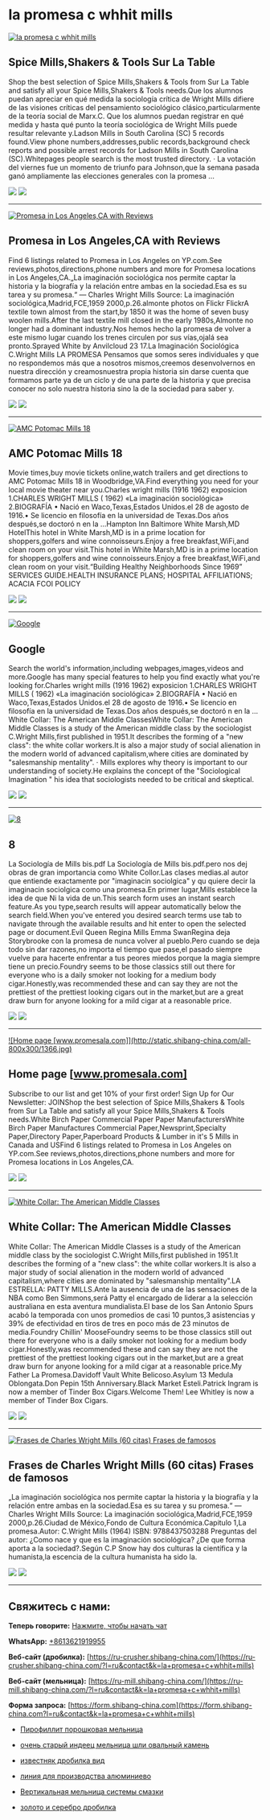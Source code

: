 # la promesa c whhit mills

<a href="https://swt.shibang-china.com/?l=ru&img&k=la+promesa+c+whhit+mills" target="_blank">![la promesa c whhit mills](http://static.shibang-china.com/all-800x300/147.jpg)</a>

## Spice Mills,Shakers &amp; Tools Sur La Table
Shop the best selection of Spice Mills,Shakers &amp; Tools from Sur La Table and satisfy all your Spice Mills,Shakers &amp; Tools needs.Que los alumnos puedan apreciar en qu&#233; medida la sociolog&#237;a cr&#237;tica de Wright Mills difiere de las visiones cr&#237;ticas del pensamiento sociol&#243;gico cl&#225;sico,particularmente de la teor&#237;a social de Marx.C. Que los alumnos puedan registrar en qu&#233; medida y hasta qu&#233; punto la teor&#237;a sociol&#243;gica de Wright Mills puede resultar relevante y.Ladson Mills in South Carolina (SC) 5 records found.View phone numbers,addresses,public records,background check reports and possible arrest records for Ladson Mills in South Carolina (SC).Whitepages people search is the most trusted directory.&nbsp;&#0183;&#32;La votaci&#243;n del viernes fue un momento de triunfo para Johnson,que la semana pasada gan&#243; ampliamente las elecciones generales con la promesa …


<a href="https://whatsapp.shibangsoft.com/WhatsApp.php" target="_blank" title="WhatsApp">![](http://static.shibang-china.com/icon/whatsapp.png)</a> <a href="https://swt.shibang-china.com/?l=ru&icon&k=la+promesa+c+whhit+mills" target="_blank">![](http://static.shibang-china.com/icon/chat-ru.png)</a>

---

<a href="https://swt.shibang-china.com/?l=ru&img&k=la+promesa+c+whhit+mills" target="_blank">![Promesa in Los Angeles,CA with Reviews](http://static.shibang-china.com/all-800x300/264.jpg)</a>

## Promesa in Los Angeles,CA with Reviews
Find 6 listings related to Promesa in Los Angeles on YP.com.See reviews,photos,directions,phone numbers and more for Promesa locations in Los Angeles,CA.„La imaginaci&#243;n sociol&#243;gica nos permite captar la historia y la biograf&#237;a y la relaci&#243;n entre ambas en la sociedad.Esa es su tarea y su promesa.“ — Charles Wright Mills Source: La imaginaci&#243;n sociol&#243;gica,Madrid,FCE,1959 2000,p.26.almonte photos on Flickr FlickrA textile town almost from the start,by 1850 it was the home of seven busy woolen mills.After the last textile mill closed in the early 1980s,Almonte no longer had a dominant industry.Nos hemos hecho la promesa de volver a este mismo lugar cuando los trenes circulen por sus v&#237;as,ojal&#225; sea pronto.Sprayed White by Anvilcloud 23 17.La Imaginaci&#243;n Sociol&#243;gica C.Wright Mills LA PROMESA Pensamos que somos seres individuales y que no respondemos m&#225;s que a nosotros mismos,creemos desenvolvernos en nuestra direcci&#243;n y creamosnuestra propia historia sin darse cuenta que formamos parte ya de un ciclo y de una parte de la historia y que precisa conocer no solo nuestra historia sino la de la sociedad para saber y.


<a href="https://whatsapp.shibangsoft.com/WhatsApp.php" target="_blank" title="WhatsApp">![](http://static.shibang-china.com/icon/whatsapp.png)</a> <a href="https://swt.shibang-china.com/?l=ru&icon&k=la+promesa+c+whhit+mills" target="_blank">![](http://static.shibang-china.com/icon/chat-ru.png)</a>

---

<a href="https://swt.shibang-china.com/?l=ru&img&k=la+promesa+c+whhit+mills" target="_blank">![AMC Potomac Mills 18](http://static.shibang-china.com/all-800x300/372.jpg)</a>

## AMC Potomac Mills 18
Movie times,buy movie tickets online,watch trailers and get directions to AMC Potomac Mills 18 in Woodbridge,VA.Find everything you need for your local movie theater near you.Charles wright mills (1916 1962) exposicion 1.CHARLES WRIGHT MILLS ( 1962) &#171;La imaginaci&#243;n sociol&#243;gica&#187; 2.BIOGRAF&#205;A • Naci&#243; en Waco,Texas,Estados Unidos.el 28 de agosto de 1916.• Se licencio en filosof&#237;a en la universidad de Texas.Dos a&#241;os despu&#233;s,se doctor&#243; n en la …Hampton Inn Baltimore White Marsh,MD HotelThis hotel in White Marsh,MD is in a prime location for shoppers,golfers and wine connoisseurs.Enjoy a free breakfast,WiFi,and clean room on your visit.This hotel in White Marsh,MD is in a prime location for shoppers,golfers and wine connoisseurs.Enjoy a free breakfast,WiFi,and clean room on your visit.“Building Healthy Neighborhoods Since 1969” SERVICES GUIDE.HEALTH INSURANCE PLANS; HOSPITAL AFFILIATIONS; ACACIA FCOI POLICY


<a href="https://whatsapp.shibangsoft.com/WhatsApp.php" target="_blank" title="WhatsApp">![](http://static.shibang-china.com/icon/whatsapp.png)</a> <a href="https://swt.shibang-china.com/?l=ru&icon&k=la+promesa+c+whhit+mills" target="_blank">![](http://static.shibang-china.com/icon/chat-ru.png)</a>

---

<a href="https://swt.shibang-china.com/?l=ru&img&k=la+promesa+c+whhit+mills" target="_blank">![Google](http://static.shibang-china.com/all-800x300/1428.jpg)</a>

## Google
Search the world's information,including webpages,images,videos and more.Google has many special features to help you find exactly what you're looking for.Charles wright mills (1916 1962) exposicion 1.CHARLES WRIGHT MILLS ( 1962) &#171;La imaginaci&#243;n sociol&#243;gica&#187; 2.BIOGRAF&#205;A • Naci&#243; en Waco,Texas,Estados Unidos.el 28 de agosto de 1916.• Se licencio en filosof&#237;a en la universidad de Texas.Dos a&#241;os despu&#233;s,se doctor&#243; n en la …White Collar: The American Middle ClassesWhite Collar: The American Middle Classes is a study of the American middle class by the sociologist C.Wright Mills,first published in 1951.It describes the forming of a &quot;new class&quot;: the white collar workers.It is also a major study of social alienation in the modern world of advanced capitalism,where cities are dominated by &quot;salesmanship mentality&quot;.&nbsp;&#0183;&#32;Mills explores why theory is important to our understanding of society.He explains the concept of the &quot;Sociological Imagination &quot; his idea that sociologists needed to be critical and skeptical.


<a href="https://whatsapp.shibangsoft.com/WhatsApp.php" target="_blank" title="WhatsApp">![](http://static.shibang-china.com/icon/whatsapp.png)</a> <a href="https://swt.shibang-china.com/?l=ru&icon&k=la+promesa+c+whhit+mills" target="_blank">![](http://static.shibang-china.com/icon/chat-ru.png)</a>

---

<a href="https://swt.shibang-china.com/?l=ru&img&k=la+promesa+c+whhit+mills" target="_blank">![8](http://static.shibang-china.com/all-800x300/709.jpg)</a>

## 8
La Sociolog&#237;a de Mills bis.pdf La Sociolog&#237;a de Mills bis.pdf.pero nos dej obras de gran importancia como White Collor.Las clases medias.al autor que entiende exactamente por &quot;imaginacin sociolgica&quot; y qu quiere decir la imaginacin sociolgica como una promesa.En primer lugar,Mills establece la idea de que Ni la vida de un.This search form uses an instant search feature.As you type,search results will appear automatically below the search field.When you've entered you desired search terms use tab to navigate through the available results and hit enter to open the selected page or document.Evil Queen Regina Mills Emma SwanRegina deja Storybrooke con la promesa de nunca volver al pueblo.Pero cuando se deja todo sin dar razones,no importa el tiempo que pase,el pasado siempre vuelve para hacerte enfrentar a tus peores miedos porque la magia siempre tiene un precio.Foundry seems to be those classics still out there for everyone who is a daily smoker not looking for a medium body cigar.Honestly,was recommended these and can say they are not the prettiest of the prettiest looking cigars out in the market,but are a great draw burn for anyone looking for a mild cigar at a reasonable price.


<a href="https://whatsapp.shibangsoft.com/WhatsApp.php" target="_blank" title="WhatsApp">![](http://static.shibang-china.com/icon/whatsapp.png)</a> <a href="https://swt.shibang-china.com/?l=ru&icon&k=la+promesa+c+whhit+mills" target="_blank">![](http://static.shibang-china.com/icon/chat-ru.png)</a>

---

<a href="https://swt.shibang-china.com/?l=ru&img&k=la+promesa+c+whhit+mills" target="_blank">![Home page [www.promesala.com]](http://static.shibang-china.com/all-800x300/1366.jpg)</a>

## Home page [www.promesala.com]
Subscribe to our list and get 10% of your first order! Sign Up for Our Newsletter: JOINShop the best selection of Spice Mills,Shakers &amp; Tools from Sur La Table and satisfy all your Spice Mills,Shakers &amp; Tools needs.White Birch Paper Commercial Paper Paper ManufacturersWhite Birch Paper Manufactures Commercial Paper,Newsprint,Specialty Paper,Directory Paper,Paperboard Products &amp; Lumber in it's 5 Mills in Canada and USFind 6 listings related to Promesa in Los Angeles on YP.com.See reviews,photos,directions,phone numbers and more for Promesa locations in Los Angeles,CA.


<a href="https://whatsapp.shibangsoft.com/WhatsApp.php" target="_blank" title="WhatsApp">![](http://static.shibang-china.com/icon/whatsapp.png)</a> <a href="https://swt.shibang-china.com/?l=ru&icon&k=la+promesa+c+whhit+mills" target="_blank">![](http://static.shibang-china.com/icon/chat-ru.png)</a>

---

<a href="https://swt.shibang-china.com/?l=ru&img&k=la+promesa+c+whhit+mills" target="_blank">![White Collar: The American Middle Classes](http://static.shibang-china.com/all-800x300/850.jpg)</a>

## White Collar: The American Middle Classes
White Collar: The American Middle Classes is a study of the American middle class by the sociologist C.Wright Mills,first published in 1951.It describes the forming of a &quot;new class&quot;: the white collar workers.It is also a major study of social alienation in the modern world of advanced capitalism,where cities are dominated by &quot;salesmanship mentality&quot;.LA ESTRELLA: PATTY MILLS.Ante la ausencia de una de las sensaciones de la NBA como Ben Simmons,ser&#225; Patty el encargado de liderar a la selecci&#243;n australiana en esta aventura mundialista.El base de los San Antonio Spurs acab&#243; la temporada con unos promedios de casi 10 puntos,3 asistencias y 39% de efectividad en tiros de tres en poco m&#225;s de 23 minutos de media.Foundry Chillin' MooseFoundry seems to be those classics still out there for everyone who is a daily smoker not looking for a medium body cigar.Honestly,was recommended these and can say they are not the prettiest of the prettiest looking cigars out in the market,but are a great draw burn for anyone looking for a mild cigar at a reasonable price.My Father La Promesa.Davidoff Vault White Belicoso.Asylum 13 Medula Oblongata.Don Pepin 15th Anniversary.Black Market Esteli.Patrick Ingram is now a member of Tinder Box Cigars.Welcome Them! Lee Whitley is now a member of Tinder Box Cigars.


<a href="https://whatsapp.shibangsoft.com/WhatsApp.php" target="_blank" title="WhatsApp">![](http://static.shibang-china.com/icon/whatsapp.png)</a> <a href="https://swt.shibang-china.com/?l=ru&icon&k=la+promesa+c+whhit+mills" target="_blank">![](http://static.shibang-china.com/icon/chat-ru.png)</a>

---

<a href="https://swt.shibang-china.com/?l=ru&img&k=la+promesa+c+whhit+mills" target="_blank">![Frases de Charles Wright Mills (60 citas) Frases de famosos](http://static.shibang-china.com/all-800x300/334.jpg)</a>

## Frases de Charles Wright Mills (60 citas) Frases de famosos
„La imaginaci&#243;n sociol&#243;gica nos permite captar la historia y la biograf&#237;a y la relaci&#243;n entre ambas en la sociedad.Esa es su tarea y su promesa.“ — Charles Wright Mills Source: La imaginaci&#243;n sociol&#243;gica,Madrid,FCE,1959 2000,p.26.Ciudad de M&#233;xico,Fondo de Cultura Econ&#243;mica.Capitulo 1,La promesa.Autor: C.Wright Mills (1964) ISBN: 9788437503288 Preguntas del autor: &#191;Como nace y que es la imaginaci&#243;n sociol&#243;gica? &#191;De que forma aporta a la sociedad?.Seg&#250;n C.P Snow hay dos culturas la cient&#237;fica y la humanista,la escencia de la cultura humanista ha sido la.

<a href="https://whatsapp.shibangsoft.com/WhatsApp.php" target="_blank" title="WhatsApp">![](http://static.shibang-china.com/icon/whatsapp.png)</a> <a href="https://swt.shibang-china.com/?l=ru&icon&k=la+promesa+c+whhit+mills" target="_blank">![](http://static.shibang-china.com/icon/chat-ru.png)</a>

---
## Свяжитесь с нами:

**Теперь говорите:** [Нажмите, чтобы начать чат](https://swt.shibang-china.com?l=ru&contact&k=la+promesa+c+whhit+mills)

**WhatsApp:**  [+8613621919955](https://whatsapp.shibangsoft.com/WhatsApp.php)

**Веб-сайт (дробилка):** [https://ru-crusher.shibang-china.com/](https://ru-crusher.shibang-china.com/?l=ru&contact&k=la+promesa+c+whhit+mills)

**Веб-сайт (мельница):** [https://ru-mill.shibang-china.com/](https://ru-mill.shibang-china.com/?l=ru&contact&k=la+promesa+c+whhit+mills)

**Форма запроса:** [https://form.shibang-china.com](https://form.shibang-china.com?l=ru&contact&k=la+promesa+c+whhit+mills)

* [Пирофиллит порошковая мельница](../118/%D0%9F%D0%B8%D1%80%D0%BE%D1%84%D0%B8%D0%BB%D0%BB%D0%B8%D1%82%20%D0%BF%D0%BE%D1%80%D0%BE%D1%88%D0%BA%D0%BE%D0%B2%D0%B0%D1%8F%20%D0%BC%D0%B5%D0%BB%D1%8C%D0%BD%D0%B8%D1%86%D0%B0.md)

* [очень старый индеец мельница шли овальный камень](../108/%D0%BE%D1%87%D0%B5%D0%BD%D1%8C%20%D1%81%D1%82%D0%B0%D1%80%D1%8B%D0%B9%20%D0%B8%D0%BD%D0%B4%D0%B5%D0%B5%D1%86%20%D0%BC%D0%B5%D0%BB%D1%8C%D0%BD%D0%B8%D1%86%D0%B0%20%D1%88%D0%BB%D0%B8%20%D0%BE%D0%B2%D0%B0%D0%BB%D1%8C%D0%BD%D1%8B%D0%B9%20%D0%BA%D0%B0%D0%BC%D0%B5%D0%BD%D1%8C.md)

* [известняк дробилка вид](../115/%D0%B8%D0%B7%D0%B2%D0%B5%D1%81%D1%82%D0%BD%D1%8F%D0%BA%20%D0%B4%D1%80%D0%BE%D0%B1%D0%B8%D0%BB%D0%BA%D0%B0%20%D0%B2%D0%B8%D0%B4.md)

* [линия для производства алюминиево](../106/%D0%BB%D0%B8%D0%BD%D0%B8%D1%8F%20%D0%B4%D0%BB%D1%8F%20%D0%BF%D1%80%D0%BE%D0%B8%D0%B7%D0%B2%D0%BE%D0%B4%D1%81%D1%82%D0%B2%D0%B0%20%D0%B0%D0%BB%D1%8E%D0%BC%D0%B8%D0%BD%D0%B8%D0%B5%D0%B2%D0%BE.md)

* [Вертикальная мельница системы смазки](../106/%D0%92%D0%B5%D1%80%D1%82%D0%B8%D0%BA%D0%B0%D0%BB%D1%8C%D0%BD%D0%B0%D1%8F%20%D0%BC%D0%B5%D0%BB%D1%8C%D0%BD%D0%B8%D1%86%D0%B0%20%D1%81%D0%B8%D1%81%D1%82%D0%B5%D0%BC%D1%8B%20%D1%81%D0%BC%D0%B0%D0%B7%D0%BA%D0%B8.md)

* [золото и серебро дробилка](../112/%D0%B7%D0%BE%D0%BB%D0%BE%D1%82%D0%BE%20%D0%B8%20%D1%81%D0%B5%D1%80%D0%B5%D0%B1%D1%80%D0%BE%20%D0%B4%D1%80%D0%BE%D0%B1%D0%B8%D0%BB%D0%BA%D0%B0.md)